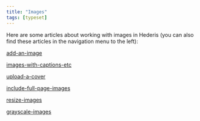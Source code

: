 ```yaml
---
title: "Images"
tags: [typeset]
---
```

 
<html><body><section data-type="chapter" class="hsecchapter" data-hederis-type="hsecchapter" id="intro-images" data-pi-attrs="id: intro-images; data-tags: typeset;" role="doc-chapter" data-tags="typeset" data-author-name=" " data-book-title=" " title="Images"><p class="hblkp" data-hederis-type="hblkp" id="pZE1egGcV">Here are some articles about working with images in Hederis (you can also find these articles in the navigation menu to the left): </p><p class="hblkp" data-hederis-type="hblkp" id="pNcYGKgaI"><a href="{% link _docs/add-an-image.md %}" class="hspana" data-hederis-type="hspana" id="pfYIcC9Kq">add-an-image</a></p><p class="hblkp" data-hederis-type="hblkp" id="pZJooaGEZ"><a href="{% link _docs/images-with-captions-etc.md %}" class="hspana" data-hederis-type="hspana" id="pdvLkYNEY">images-with-captions-etc</a></p><p class="hblkp" data-hederis-type="hblkp" id="pn9WN0BKy"><a href="{% link _docs/upload-a-cover.md %}" class="hspana" data-hederis-type="hspana" id="poUjvpJxV">upload-a-cover</a></p><p class="hblkp" data-hederis-type="hblkp" id="pPZiH2kvF"><a href="{% link _docs/include-full-page-images.md %}" class="hspana" data-hederis-type="hspana" id="peDqEgdqK">include-full-page-images</a></p><p class="hblkp" data-hederis-type="hblkp" id="pzJJHhVxO"><a href="{% link _docs/resize-images.md %}" class="hspana" data-hederis-type="hspana" id="pHeuBEtx8">resize-images</a></p><p class="hblkp" data-hederis-type="hblkp" id="pK6kZL3tD"><a href="{% link _docs/grayscale-images.md %}" class="hspana" data-hederis-type="hspana" id="pelIGFXO2">grayscale-images</a></p></section></body></html>
